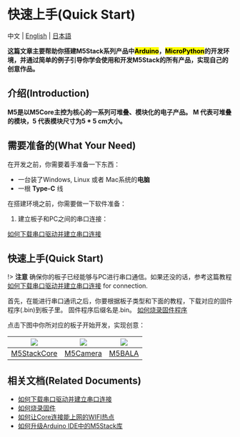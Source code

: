 # 快速上手(Quick Start)

中文  | [English](/en/quick_start) | [日本語](/ja/quick_start)

**这篇文章主要帮助你搭建M5Stack系列产品中<mark>Arduino</mark>，<mark>MicroPython</mark>的开发环境，并通过简单的例子引导你学会使用和开发M5Stack的所有产品，实现自己的创意作品。**

## 介绍(Introduction)

**M5是以M5Core主控为核心的一系列可堆叠、模块化的电子产品。 M 代表可堆叠的模块，5 代表模块尺寸为5 * 5 cm大小。**

## 需要准备的(What Your Need)

在开发之前，你需要着手准备一下东西：

* 一台装了Windows, Linux 或者 Mac系统的**电脑**
* 一根 **Type-C** 线

在搭建环境之前，你需要做一下软件准备：

1. 建立板子和PC之间的串口连接：

  [如何下载串口驱动并建立串口连接](/zh_CN/related_documents\establish_serial_connection)

## 快速上手(Quick Start)

!> **注意** 确保你的板子已经能够与PC进行串口通信。如果还没的话，参考这篇教程 [如何下载串口驱动并建立串口连接](/zh_CN/related_documents\establish_serial_connection) for connection.

首先，在能进行串口通讯之后，你要根据板子类型和下面的教程，下载对应的固件程序(.bin)到板子里。 固件程序后缀名是.bin。 [如何烧录固件程序](/zh_CN/related_documents\how_to_burn_firmware)

点击下图中你所对应的板子开始开发，实现创意：

<img src="assets/img/getting_started_pics/m5stack_core.png"> | <img src="assets/img/getting_started_pics/m5camera.jpg">  | <img src="assets/img/getting_started_pics/M5Bala.jpg">
---|---|---
[M5StackCore](/zh_CN/quick_start/m5core/m5stack_core_quick_start) | [M5Camera](/zh_CN/quick_start/m5camera/m5camera_quick_start) | [M5BALA](/zh_CN/quick_start/bala/bala_quick_start)

<!-- ## 练习(Practice)

**最好做一下下面对应的练习版块，这样更加熟悉如何使用M5Stack产品。**

<img src="assets/img/getting_started_pics/programming_mode_arduino.png"> | <img src="assets/img/getting_started_pics/programming_mode_blockly.png">  | <img src="assets/img/getting_started_pics/programming_mode_micropython.png">
---|---|---
[Arduino](/zh_CN/practice\practice_arduino) | [UiFlow-Blockly](/zh_CN/practice\practice_blockly) | [UiFlow-MicroPython](/zh_CN/practice\practice_micropython) -->

## 相关文档(Related Documents)

- [如何下载串口驱动并建立串口连接](/zh_CN/related_documents/establish_serial_connection)
- [如何烧录固件](/zh_CN/related_documents/how_to_burn_firmware)
- [如何让Core连接能上网的WIFI热点](/zh_CN/related_documents/how_to_connect_wifi_using_core)
- [如何升级Arduino IDE中的M5Stack库](/zh_CN/related_documents/upgrade_m5stack_lib)